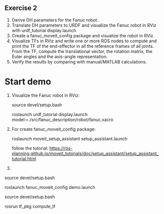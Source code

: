 ## Exercise 2
1.	Derive DH parameters for the Fanuc robot.
2.	Translate DH parameters to URDF and visualize the Fanuc robot in RViz with urdf_tutorial display.launch 
3.	Create a fanuc_moveit_config package and visualize the robot in RViz.
4.	Visualize TFs in RViz and write one or more ROS nodes to compute and print the TF of the end-effector in all the reference frames of all joints. From the TF, compute the translational vector, the rotation matrix, the Euler angles and the axis-angle representation.
5.	Verify the results by comparing with manual/MATLAB calculations.


# Start demo

1. Visualize the Fanuc robot in RViz:

   source devel/setup.bash

   roslaunch urdf_tutorial display.launch model:=./src/fanuc_description/robot/fanuc.xacro

2. For create fanuc_moveit_config package:

   roslaunch moveit_setup_assistant setup_assistant.launch

   follow the tutorial: https://ros-planning.github.io/moveit_tutorials/doc/setup_assistant/setup_assistant_tutorial.html
   
3. 

source devel/setup.bash

roslaunch fanuc_moveit_config demo.launch


source devel/setup.bash

rosrun tf_pkg compute_tf






